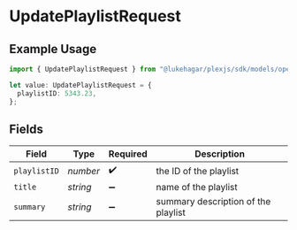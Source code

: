 # UpdatePlaylistRequest

## Example Usage

```typescript
import { UpdatePlaylistRequest } from "@lukehagar/plexjs/sdk/models/operations";

let value: UpdatePlaylistRequest = {
  playlistID: 5343.23,
};
```

## Fields

| Field                               | Type                                | Required                            | Description                         |
| ----------------------------------- | ----------------------------------- | ----------------------------------- | ----------------------------------- |
| `playlistID`                        | *number*                            | :heavy_check_mark:                  | the ID of the playlist              |
| `title`                             | *string*                            | :heavy_minus_sign:                  | name of the playlist                |
| `summary`                           | *string*                            | :heavy_minus_sign:                  | summary description of the playlist |